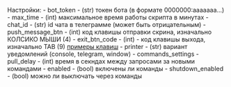 Настройки:
    - bot_token - (str) токен бота (в формате 0000000:aaaaaaa...)
    - max_time - (int) максимальное время работы скрипта в минутах
    - chat_id - (str) id чата в телеграмме (может быть отрицательным)
    - push_message_btn - (int) код клавишы отправки скрина, изначально КОЛСИКО МЫШИ (4)
    - exit_btn_code - (int) - код клавишы выхода, изначально TAB (9) [примеры клавиш](https://stackoverflow.com/questions/31363860/how-do-i-get-the-name-of-a-key-in-pywin32-giving-its-keycode)
    - printer - (str) вариант уведомлений (console, telegram, window)
    - commands_settings
        - pull_delay - (int) время в секндах между запросами за новыми командами
        - enabled - (bool) включены ли команды 
        - shutdown_enabled - (bool) можно ли выключать через команды 
